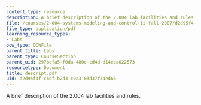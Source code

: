 ```yaml
---
content_type: resource
description: A brief description of the 2.004 lab facilities and rules.
file: /courses/2-004-systems-modeling-and-control-ii-fall-2007/d2d95f4fc6dfb2d3c0a303d37f34ed66_descript.pdf
file_type: application/pdf
learning_resource_types:
- Labs
ocw_type: OCWFile
parent_title: Labs
parent_type: CourseSection
parent_uid: 297befa5-f0da-480c-cd4d-d14eea022573
resourcetype: Document
title: descript.pdf
uid: d2d95f4f-c6df-b2d3-c0a3-03d37f34ed66
---
```

A brief description of the 2.004 lab facilities and rules.

